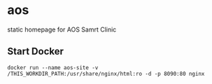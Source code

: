 # aos
static homepage for AOS Samrt Clinic

## Start Docker 
```
docker run --name aos-site -v /THIS_WORKDIR_PATH:/usr/share/nginx/html:ro -d -p 8090:80 nginx
```
